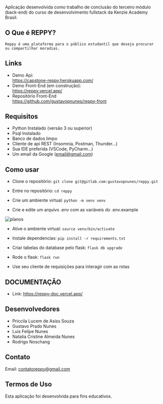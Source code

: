   Aplicação desenvolvida como trabalho de conclusão do terceiro módulo (back-end) do curso de desenvolvimento fullstack da Kenzie Academy Brasil.
  

## O Que é REPPY?

    Reppy é uma plataforma para o público estudantil que deseja procurar ou compartilhar moradias. 

## Links

- Demo Api: 
    <br />https://capstone-reppy.herokuapp.com/
- Demo Front-End (em construção):
    <br />https://reppy.vercel.app/
- Repositório Front-End
    <br />https://github.com/gustavopnunes/reppy-front

## Requisitos

- Python Instalado (versão 3 ou superior)
- Psql Instalado
- Banco de dados limpo
- Cliente de api REST (Insomnia, Postman, Thunder...)
- Sua IDE preferida (VSCode, PyCharm...)
- Um email da Google (email@gmail.com)

## Como usar

- Clone o repositório:
  `git clone git@gitlab.com:gustavopnunes/reppy.git`

- Entre no repositório:
  `cd reppy`

- Crie um ambiente virtual:
  `python -m venv venv`

- Crie e edite um arquivo .env com as variáveis do .env.example

![planos](https://i.imgur.com/JeEup8q.png?raw=true)

- Ative o ambiente virtual:
  `source venv/bin/activate`

- Instale dependencias:
  `pip install -r requirements.txt`

- Criar tabelas do database pelo flask:
  `flask db upgrade`

- Rode o flask:
  `flask run`

- Use seu cliente de requisições para interagir com as rotas

## DOCUMENTAÇÃO

- Link: https://reppy-doc.vercel.app/

## Desenvolvedores

- Priccila Lucem de Asiss Souza
- Gustavo Prado Nunes
- Luis Felipe Nunes
- Natalia Cristine Almeida Nunes
- Rodrigo Noschang

## Contato

Email: contatoreppy@gmail.com

## Termos de Uso

Esta aplicação foi desenvolvida para fins educativos.
